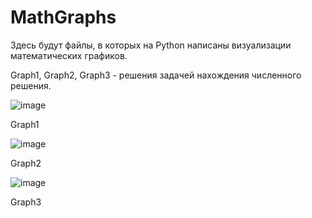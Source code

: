# MathGraphs

Здесь будут файлы, в которых на Python написаны визуализации математических графиков.

Graph1, Graph2, Graph3 - решения задачей нахождения численного решения. 

![image](https://user-images.githubusercontent.com/88488743/177048160-f3dc7233-e7f9-49b0-b6a0-a1577cc7c276.png)

Graph1

![image](https://user-images.githubusercontent.com/88488743/177048184-3bf7a9f5-4ca2-4d24-be87-f3616ed38700.png)

Graph2

![image](https://user-images.githubusercontent.com/88488743/177048204-e736feef-a87f-4b96-9597-80a0377f6ad4.png)

Graph3
